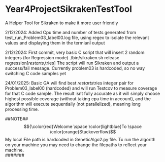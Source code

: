 # Year4ProjectSikrakenTestTool #
A Helper Tool for Sikraken to make it more user friendly

2/12/2024:
Added Cpu time and number of tests generated from test_run_Problem03_label00.log file, using regex to isolate the relevant values and displaying
them in the termianl output

2/12/2024:
First commit, very basic C script that will insert 2 random integers (for Regression mode) ./bin/sikraken.sh release regression[$restarts,$tries]
The script will run Sikraken and output a success/fail message.
Currently problem03 is hardcoded, so no way switching C code samples yet 

24/01/2025:
Basic GA will find best $restarts$tries integer pair for Problem03_label00 (hardcoded) and will run Testcov to measure coverage for that C code sample. The result isnt fully accurate as it will simply choose highest possible coverage (without taking cpu time in account), and the algorithm will execute sequentially (not parallelized), meaning long processing time.

##NOTE## <br>
$${\color{red}Welcome \space \color{lightblue}To \space \color{orange}Stackoverflow}$$
My local File path is hardcoded in GeneticAlgo2.py file. To run the algorith on your machine you may need to change the filepaths to reflect your machine.
<br>#######
